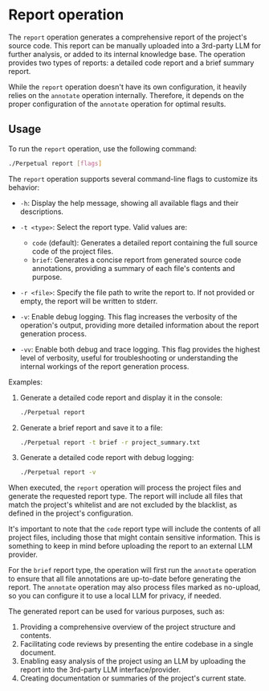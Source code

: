 # Report operation

The `report` operation generates a comprehensive report of the project's source code. This report can be manually uploaded into a 3rd-party LLM for further analysis, or added to its internal knowledge base. The operation provides two types of reports: a detailed code report and a brief summary report.

While the `report` operation doesn't have its own configuration, it heavily relies on the `annotate` operation internally. Therefore, it depends on the proper configuration of the `annotate` operation for optimal results.

## Usage

To run the `report` operation, use the following command:

```sh
./Perpetual report [flags]
```

The `report` operation supports several command-line flags to customize its behavior:

- `-h`: Display the help message, showing all available flags and their descriptions.

- `-t <type>`: Select the report type. Valid values are:
  - `code` (default): Generates a detailed report containing the full source code of the project files.
  - `brief`: Generates a concise report from generated source code annotations, providing a summary of each file's contents and purpose.

- `-r <file>`: Specify the file path to write the report to. If not provided or empty, the report will be written to stderr.

- `-v`: Enable debug logging. This flag increases the verbosity of the operation's output, providing more detailed information about the report generation process.

- `-vv`: Enable both debug and trace logging. This flag provides the highest level of verbosity, useful for troubleshooting or understanding the internal workings of the report generation process.

Examples:

1. Generate a detailed code report and display it in the console:

   ```sh
   ./Perpetual report
   ```

2. Generate a brief report and save it to a file:

   ```sh
   ./Perpetual report -t brief -r project_summary.txt
   ```

3. Generate a detailed code report with debug logging:

   ```sh
   ./Perpetual report -v
   ```

When executed, the `report` operation will process the project files and generate the requested report type. The report will include all files that match the project's whitelist and are not excluded by the blacklist, as defined in the project's configuration.

It's important to note that the `code` report type will include the contents of all project files, including those that might contain sensitive information. This is something to keep in mind before uploading the report to an external LLM provider.

For the `brief` report type, the operation will first run the `annotate` operation to ensure that all file annotations are up-to-date before generating the report. The `annotate` operation may also process files marked as no-upload, so you can configure it to use a local LLM for privacy, if needed.

The generated report can be used for various purposes, such as:

1. Providing a comprehensive overview of the project structure and contents.
2. Facilitating code reviews by presenting the entire codebase in a single document.
3. Enabling easy analysis of the project using an LLM by uploading the report into the 3rd-party LLM interface/provider.
4. Creating documentation or summaries of the project's current state.
